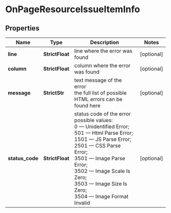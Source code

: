 # OnPageResourceIssueItemInfo


## Properties

| Name | Type | Description | Notes |
|------------ | ------------- | ------------- | -------------|
**line** | **StrictFloat** | line where the error was found |[optional]|
**column** | **StrictFloat** | column where the error was found |[optional]|
**message** | **StrictStr** | text message of the error<br>the full list of possible HTML errors can be found here |[optional]|
**status_code** | **StrictFloat** | status code of the error<br>possible values:<br>0 — Unidentified Error;<br>501 — Html Parse Error;<br>1501 — JS Parse Error;<br>2501 — CSS Parse Error;<br>3501 — Image Parse Error;<br>3502 — Image Scale Is Zero;<br>3503 — Image Size Is Zero;<br>3504 — Image Format Invalid |[optional]|
